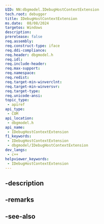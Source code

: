 ```yaml
---
UID: NN:dbgmodel.IDebugHostContextExtension
tech.root: debugger
title: IDebugHostContextExtension
ms.date:  08/08/2024
targetos: Windows
description: 
prerelease: false
req.assembly: 
req.construct-type: iface
req.ddi-compliance: 
req.header: dbgmodel.h
req.idl: 
req.include-header: 
req.max-support: 
req.namespace: 
req.redist: 
req.target-min-winverclnt: 
req.target-min-winversvr: 
req.target-type: 
req.unicode-ansi: 
topic_type:
 - apiref
api_type:
 - COM
api_location:
 - dbgmodel.h
api_name:
 - IDebugHostContextExtension
f1_keywords:
 - IDebugHostContextExtension
 - dbgmodel/IDebugHostContextExtension
dev_langs:
 - c++
helpviewer_keywords:
 - IDebugHostContextExtension
---
```


## -description

## -remarks

## -see-also


